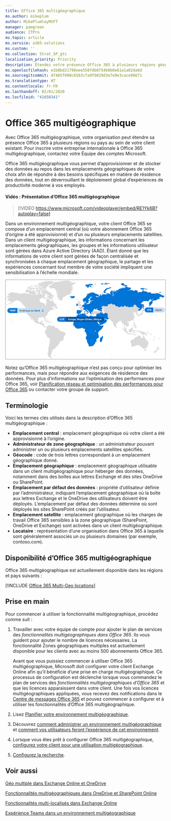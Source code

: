 ```yaml
---
title: Office 365 multigéographique
ms.author: mikeplum
author: MikePlumleyMSFT
manager: pamgreen
audience: ITPro
ms.topic: article
ms.service: o365-solutions
ms.custom: ''
ms.collection: Strat_SP_gtc
localization_priority: Priority
description: Étendez votre présence Office 365 à plusieurs régions géographiques avec Office 365 multigéographique.
ms.openlocfilehash: e1b8bd21790eee558fdb0754b0b0e61a1a02da6d
ms.sourcegitcommit: 4f465f690c6563cfa9f6029d3e7e9e3cace96671
ms.translationtype: HT
ms.contentlocale: fr-FR
ms.lasthandoff: 02/01/2020
ms.locfileid: "41658341"
---
```

# <a name="office-365-multi-geo"></a>Office 365 multigéographique

Avec Office 365 multigéographique, votre organisation peut étendre sa présence Office 365 à plusieurs régions ou pays au sein de votre client existant. Pour inscrire votre entreprise internationale à Office 365 multigéographique, contactez votre Équipe des comptes Microsoft.
  
Office 365 multigéographique vous permet d’approvisionner et de stocker des données au repos dans les emplacements géographiques de votre choix afin de répondre à des besoins spécifiques en matière de résidence des données, tout en déverrouillant le déploiement global d’expériences de productivité moderne à vos employés.

#### <a name="video-introducing-office-365-multi-geo"></a>Vidéo : Présentation d’Office 365 multigéographique

> [!VIDEO https://www.microsoft.com/videoplayer/embed/RE1Yk6B?autoplay=false]

Dans un environnement multigéographique, votre client Office 365 se compose d’un emplacement central (où votre abonnement Office 365 d’origine a été approvisionné) et d’un ou plusieurs emplacements satellites. Dans un client multigéographique, les informations concernant les emplacements géographiques, les groupes et les informations utilisateur sont gérées dans Azure Active Directory (AAD). Étant donné que les informations de votre client sont gérées de façon centralisée et synchronisées à chaque emplacement géographique, le partage et les expériences concernant tout membre de votre société impliquent une sensibilisation à l’échelle mondiale.

![Capture d’écran d’un mappage multigéographique du Centre d’administration SharePoint](media/multi-geo-world-map.png)

Notez qu’Office 365 multigéographique n’est pas conçu pour optimiser les performances, mais pour répondre aux exigences de résidence des données. Pour plus d’informations sur l’optimisation des performances pour Office 365, voir [Planification réseau et optimisation des performances pour Office 365](https://support.office.com/article/e5f1228c-da3c-4654-bf16-d163daee8848) ou contacter votre groupe de support.

## <a name="terminology"></a>Terminologie

Voici les termes clés utilisés dans la description d’Office 365 multigéographique :

- **Emplacement central** : emplacement géographique où votre client a été approvisionné à l’origine.
- **Administrateur de zone géographique** : un administrateur pouvant administrer un ou plusieurs emplacements satellites spécifiés.
- **Géocode** : code de trois lettres correspondant à un emplacement géographique donné.
- **Emplacement géographique** : emplacement géographique utilisable dans un client multigéographique pour héberger des données, notamment dans des boîtes aux lettres Exchange et des sites OneDrive ou SharePoint.
- **Emplacement par défaut des données** : propriété d’utilisateur définie par l’administrateur, indiquant l’emplacement géographique où la boîte aux lettres Exchange et le OneDrive des utilisateurs doivent être déployés. L’emplacement par défaut des données détermine où sont déployés les sites SharePoint créés par l’utilisateur.
- **Emplacement satellite** : emplacement géographique où les charges de travail Office 365 sensibles à la zone géographique (SharePoint, OneDrive et Exchange) sont activées dans un client multigéographique.
- **Locataire** : représentation d’une organisation dans Office 365 à laquelle sont généralement associés un ou plusieurs domaines (par exemple, contoso.com).

## <a name="office-365-multi-geo-availability"></a>Disponibilité d’Office 365 multigéographique

Office 365 multigéographique est actuellement disponible dans les régions et pays suivants :

[!INCLUDE [Office 365 Multi-Geo locations](includes/office-365-multi-geo-locations.md)]

## <a name="getting-started"></a>Prise en main

Pour commencer à utiliser la fonctionnalité multigéographique, procédez comme suit :

1. Travailler avec votre équipe de compte pour ajouter le plan de services des _fonctionnalités multigéographiques dans Office 365_. Ils vous guident pour ajouter le nombre de licences nécessaires. La fonctionnalité Zones géographiques multiples est actuellement disponible pour les clients avec au moins 500 abonnements Office 365.

   Avant que vous puissiez commencer à utiliser Office 365 multigéographique, Microsoft doit configurer votre client Exchange Online afin qu’il bénéficie d’une prise en charge multigéographique. Ce processus de configuration est déclenché lorsque vous commandez le plan de services des *fonctionnalités multigéographiques d’Office 365* et que les licences apparaissent dans votre client. Une fois vos licences multigéographiques appliquées, vous recevez des notifications dans le [Centre de messages Office 365](https://support.office.com/article/38FB3333-BFCC-4340-A37B-DEDA509C2093) et pouvez commencer à configurer et à utiliser les fonctionnalités d’Office 365 multigéographique.

2. Lisez [Planifier votre environnement multigéographique](plan-for-multi-geo.md).

3. Découvrez [comment administrer un environnement multigéographique](administering-a-multi-geo-environment.md) et [comment vos utilisateurs feront l’expérience de cet environnement](multi-geo-user-experience.md).

4. Lorsque vous êtes prêt à configurer Office 365 multigéographique, [configurez votre client pour une utilisation multigéographique](multi-geo-tenant-configuration.md).

5. [Configurez la recherche](configure-search-for-multi-geo.md).

## <a name="see-also"></a>Voir aussi

[Géo multiple dans Exchange Online et OneDrive](https://Aka.ms/GoMultiGeo)

[Fonctionnalités multigéographiques dans OneDrive et SharePoint Online](https://docs.microsoft.com/office365/enterprise/multi-geo-capabilities-in-onedrive-and-sharepoint-online-in-office-365)

[Fonctionnalités multi-localisés dans Exchange Online](https://docs.microsoft.com/office365/enterprise/multi-geo-capabilities-in-exchange-online)

[Expérience Teams dans un environnement multigéographique](https://docs.microsoft.com/microsoftteams/teams-experience-o365odb-spo-multi-geo)
